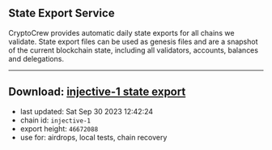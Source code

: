 ## State Export Service
CryptoCrew provides automatic daily state exports for all chains we validate. State export files can be used as genesis files and are a snapshot of the current blockchain state, including all validators, accounts, balances and delegations.

---
**Download: [injective-1 state export](https://dl.ccvalidators.com/SERVICE/injective/injective-1_export_46672088.json)**
---

- last updated: Sat Sep 30 2023 12:42:24
- chain id: `injective-1`
- export height: `46672088`
- use for: airdrops, local tests, chain recovery
